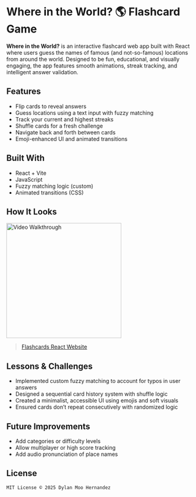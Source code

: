 # Where in the World? 🌎 Flashcard Game

**Where in the World?** is an interactive flashcard web app built with React where users guess the names of famous (and not-so-famous) locations from around the world. Designed to be fun, educational, and visually engaging, the app features smooth animations, streak tracking, and intelligent answer validation.

## Features

- Flip cards to reveal answers
- Guess locations using a text input with fuzzy matching
- Track your current and highest streaks
- Shuffle cards for a fresh challenge
- Navigate back and forth between cards
- Emoji-enhanced UI and animated transitions

## Built With

- React + Vite
- JavaScript
- Fuzzy matching logic (custom)
- Animated transitions (CSS)

## How It Looks

<img src="https://github.com/moodylan/where-in-the-world/blob/main/where-in-the-world-2-video-walkthrough.gif" title='Video Walkthrough' alt="Video Walkthrough" width="300"/>
<blockquote class="imgur-embed-pub" lang="en" data-id="a/7ZBawE4"  ><a href="https://imgur.com/a/qLHZ7Xp">Flashcards React Website</a></blockquote>

## Lessons & Challenges

- Implemented custom fuzzy matching to account for typos in user answers
- Designed a sequential card history system with shuffle logic
- Created a minimalist, accessible UI using emojis and soft visuals
- Ensured cards don’t repeat consecutively with randomized logic

## Future Improvements

- Add categories or difficulty levels
- Allow multiplayer or high score tracking
- Add audio pronunciation of place names

## License

    MIT License © 2025 Dylan Moo Hernandez
